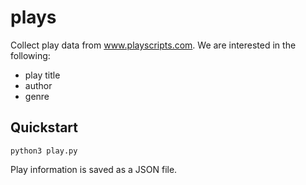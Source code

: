 # plays
Collect play data from www.playscripts.com. We are interested in the following:

* play title
* author
* genre

## Quickstart
```
python3 play.py
```

Play information is saved as a JSON file.
